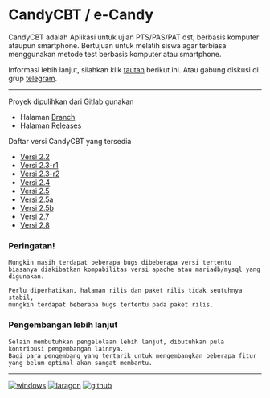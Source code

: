 # CandyCBT / e-Candy

CandyCBT adalah Aplikasi untuk ujian PTS/PAS/PAT dst, berbasis komputer ataupun smartphone. Bertujuan untuk melatih siswa agar terbiasa menggunakan metode test berbasis komputer atau smartphone.

Informasi lebih lanjut, silahkan klik [tautan](http://cbtcandy.com/) berikut ini. Atau gabung diskusi di grup [telegram](https://t.me/joinchat/F8fX-xHSUuvhjNbdy-kX7g).

---

Proyek dipulihkan dari [Gitlab](https://gitlab.com/ryuffhant/candycbt.git) gunakan
- Halaman [Branch](https://github.com/ryuffhant/candycbt/branches) 
- Halaman [Releases](https://github.com/ryuffhant/candycbt/releases)

Daftar versi CandyCBT yang tersedia

- [Versi 2.2](https://github.com/ryuffhant/candycbt/tree/v2.2)
- [Versi 2.3-r1](https://github.com/ryuffhant/candycbt/tree/v2.3-r1)
- [Versi 2.3-r2](https://github.com/ryuffhant/candycbt/tree/v2.3-r2)
- [Versi 2.4](https://github.com/ryuffhant/candycbt/tree/v2.4)
- [Versi 2.5](https://github.com/ryuffhant/candycbt/tree/v2.5)
- [Versi 2.5a](https://github.com/ryuffhant/candycbt/tree/v2.5a)
- [Versi 2.5b](https://github.com/ryuffhant/candycbt/tree/v2.5b)
- [Versi 2.7](https://github.com/ryuffhant/candycbt/tree/v2.7)
- [Versi 2.8](https://github.com/ryuffhant/candycbt/tree/v2.8)

### Peringatan!
```
Mungkin masih terdapat beberapa bugs dibeberapa versi tertentu
biasanya diakibatkan kompabilitas versi apache atau mariadb/mysql yang digunakan.

Perlu diperhatikan, halaman rilis dan paket rilis tidak seutuhnya stabil,
mungkin terdapat beberapa bugs tertentu pada paket rilis.
```

### Pengembangan lebih lanjut
```
Selain membutuhkan pengelolaan lebih lanjut, dibutuhkan pula kontribusi pengembangan lainnya.
Bagi para pengembang yang tertarik untuk mengembangkan beberapa fitur
yang belum optimal akan sangat membantu.
```

---
[![windows](https://img.shields.io/badge/Windows%2010%20for%20Workstation-blue?logo=windows)](https://www.microsoft.com/en-us/software-download/windows10) [![laragon](https://img.shields.io/badge/Powered-Laragon-blue?logo=webpack)](https://github.com/leokhoa/laragon/releases) [![github](https://img.shields.io/badge/Hosted-Github-green?logo=github)](https://github.com)
